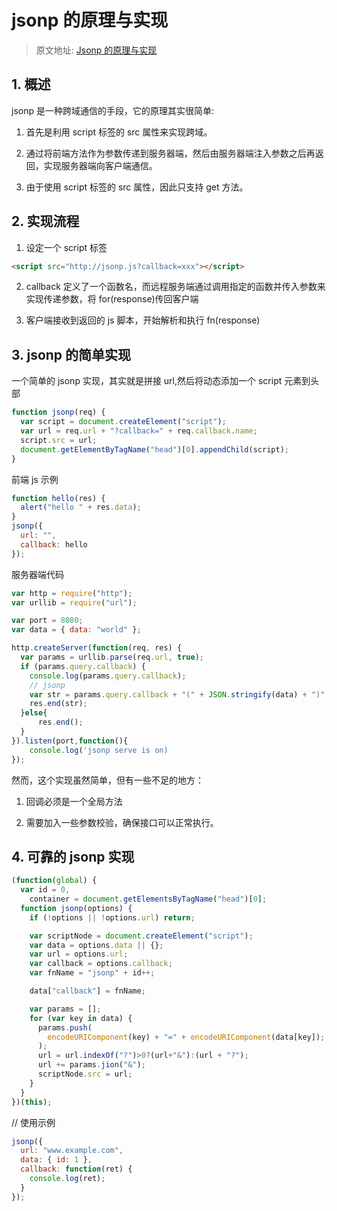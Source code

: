 # jsonp 的原理与实现

> 原文地址: [Jsonp 的原理与实现](https://segmentfault.com/a/1190000007665361)

## 1. 概述

jsonp 是一种跨域通信的手段，它的原理其实很简单:

1.  首先是利用 script 标签的 src 属性来实现跨域。

2.  通过将前端方法作为参数传递到服务器端，然后由服务器端注入参数之后再返回，实现服务器端向客户端通信。

3.  由于使用 script 标签的 src 属性，因此只支持 get 方法。

## 2. 实现流程

1.  设定一个 script 标签

```html
<script src="http://jsonp.js?callback=xxx"></script>
```

2.  callback 定义了一个函数名，而远程服务端通过调用指定的函数并传入参数来实现传递参数，将 for(response)传回客户端

3.  客户端接收到返回的 js 脚本，开始解析和执行 fn(response)

## 3. jsonp 的简单实现

一个简单的 jsonp 实现，其实就是拼接 url,然后将动态添加一个 script 元素到头部

```js
function jsonp(req) {
  var script = document.createElement("script");
  var url = req.url + "?callback=" + req.callback.name;
  script.src = url;
  document.getElementByTagName("head")[0].appendChild(script);
}
```

前端 js 示例

```js
function hello(res) {
  alert("hello " + res.data);
}
jsonp({
  url: "",
  callback: hello
});
```

服务器端代码

```js
var http = require("http");
var urllib = require("url");

var port = 8080;
var data = { data: "world" };

http.createServer(function(req, res) {
  var params = urllib.parse(req.url, true);
  if (params.query.callback) {
    console.log(params.query.callback);
    // jsonp
    var str = params.query.callback + "(" + JSON.stringify(data) + ")";
    res.end(str);
  }else{
      res.end();
  }
}).listen(port,function(){
    console.log('jsonp serve is on)
});
```

然而，这个实现虽然简单，但有一些不足的地方：

1.  回调必须是一个全局方法

2.  需要加入一些参数校验，确保接口可以正常执行。

## 4. 可靠的 jsonp 实现

```js
(function(global) {
  var id = 0,
    container = document.getElementsByTagName("head")[0];
  function jsonp(options) {
    if (!options || !options.url) return;

    var scriptNode = document.createElement("script");
    var data = options.data || {};
    var url = options.url;
    var callback = options.callback;
    var fnName = "jsonp" + id++;

    data["callback"] = fnName;

    var params = [];
    for (var key in data) {
      params.push(
        encodeURIComponent(key) + "=" + encodeURIComponent(data[key]);
      );
      url = url.indexOf("?")>0?(url+"&"):(url + "?");
      url += params.jion("&");
      scriptNode.src = url;
    }
  }
})(this);
```

// 使用示例

```js
jsonp({
  url: "www.example.com",
  data: { id: 1 },
  callback: function(ret) {
    console.log(ret);
  }
});
```
